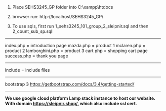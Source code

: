 1. Place SEHS3245_GP folder into C:\xampp\htdocs

2. browser run: http://localhost/SEHS3245_GP/

3. To use sqls, first run 1_sehs3245_101_group_2_sleipnir.sql and then 2_count_sub_sp.sql

-------------------------------------------------------------------

index.php = introduction page
mazda.php = product 1
mclaren.php = product 2
lamborghini.php  = product 3
cart.php = shopping cart page
success.php = thank you page

------

include = include files

------

bootstrap 3
https://getbootstrap.com/docs/3.4/getting-started/

------
**We use google cloud platform Lamp stack instance to host our website. With domain https://sleipnir.shop/, which also include ssl cert.**